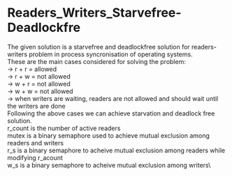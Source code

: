 # Readers_Writers_Starvefree-Deadlockfre

The given solution is a starvefree and deadlockfree solution for readers-writers problem in process syncronisation of operating systems.\
These are the main cases considered for solving the problem:\
-> r + r = allowed\
-> r + w = not allowed\
-> w + r = not allowed\
-> w + w = not allowed\
-> when writers are waiting, readers are not allowed and should wait until the writers are done\
Following the above cases we can achieve starvation and deadlock free solution.\
r_count is the number of active readers\
mutex is a binary semaphore used to achieve mutual exclusion among readers and writers\
r_s is a binary semaphore to acheive mutual exclusion among readers while modifying r_acount\
w_s is a binary semaphore to acheive mutual exclusion among writers\
